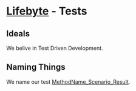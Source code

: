 ﻿[Lifebyte](http://lifebyte.org/) - Tests
================================

Ideals
------

We belive in Test Driven Development.

Naming Things
-------------

We name our test [MethodName_Scenario_Result](http://www.typemock.com/unit-testing-dot-net).